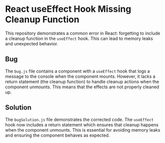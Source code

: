 # React useEffect Hook Missing Cleanup Function

This repository demonstrates a common error in React: forgetting to include a cleanup function in the `useEffect` hook.  This can lead to memory leaks and unexpected behavior.

## Bug
The `bug.js` file contains a component with a `useEffect` hook that logs a message to the console when the component mounts. However, it lacks a return statement (the cleanup function) to handle cleanup actions when the component unmounts.  This means that the effects are not properly cleaned up.

## Solution
The `bugSolution.js` file demonstrates the corrected code. The `useEffect` hook now includes a return statement which ensures that cleanup happens when the component unmounts. This is essential for avoiding memory leaks and ensuring the component behaves as expected.